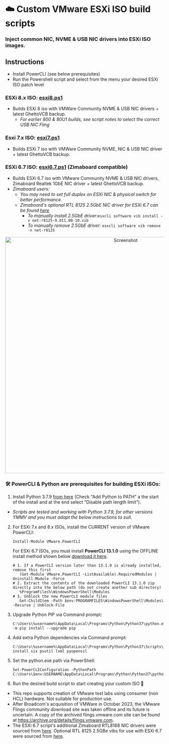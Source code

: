 # ☁️ Custom VMware ESXi ISO build scripts

### Inject common NIC, NVME & USB NIC drivers into ESXi ISO images.

## Instructions
 - Install PowerCLI (see below prerequisites)
 - Run the Powershell script and select from the menu your desired ESXi ISO patch level 

### ESXi 8.x ISO: [esxi8.ps1](https://github.com/itiligent/ESXi-Custom-ISO/blob/main/esxi8.ps1) 
- Builds ESXi 8 iso with VMWare Community NVME & USB NIC drivers + latest GhettoVCB backup.
	- _For earlier 800 & 80U1 builds, see script notes to select the correct USB NIC Fling_

### Esxi 7.x ISO: [esxi7.ps1](https://github.com/itiligent/ESXi-Custom-ISO/blob/main/esxi7.ps1)
- Builds ESXi 7 iso with VMWare Community NVME, NIC & USB NIC driver + latest GhettoVCB backup.

### ESXi 6.7 ISO: [esxi6.7.ps1](https://raw.githubusercontent.com/itiligent/ESXi-Custom-ISO/main/esxi6.7.ps1) (Zimaboard compatible)
- Builds ESXi 6.7 iso with VMware Community NVME & USB NIC drivers, Zimaboard Realtek 1GbE NIC driver + latest GhettoVCB backup.
- _Zimaboard users:_
  - _You may need to set full duplex on ESXi NIC & physical switch for better performance._
  - _Zimaboard's optional RTL 8125 2.5GbE NIC driver for ESXi 6.7 can be found [here](https://github.com/itiligent/ESXi-Custom-ISO/raw/main/6.7-drivers/net-r8125-9.011.00-10.vib)_
    - _To manually install 2.5GbE driver:_`esxcli software vib install -v net-r8125-9.011.00-10.vib`
    - _To manually remove 2.5GbE driver:_ `esxcli software vib remove -n net-r8125`
  
<p align="center">
  <img src="https://github.com/itiligent/ESXi-Custom-ISO/blob/main/6.7-drivers/esxi-zimaboard-screenshot.PNG" width="750" alt="Screenshot">
</p>

### 🛠️ PowerCLI & Python are prerequisites for building ESXi ISOs:

  

1. Install Python 3.7.9 [from here](https://www.python.org/downloads/release/python-379/) (Check "Add Python to PATH" a the start of the install and at the end select "Disable path length limit"). 
  - _Scripts are tested and working with Python 3.7.9, for other versions YMMV and you must adapt the below instructions to suit._

2. For ESXi 7.x and 8.x ISOs, install the CURRENT version of VMware PowerCLI:
   ```
   Install-Module VMware.PowerCLI
   ```
   For ESXi 6.7 ISOs, you must install **PowerCLI 13.1.0** using the OFFLINE install method shown below [download it here](https://developer.vmware.com/web/tool/13.1.0/vmware-powercli/). 
   ```
   # 1. If a PowerCLI version later than 13.1.0 is already installed, remove this first
      (Get-Module VMware.PowerCLI -ListAvailable).RequiredModules | Uninstall-Module -Force
   # 2. Extract the contents of the downloaded PowerCLI 13.1.0 zip directly into the below path (do not create another sub directory)
      %ProgramFiles%\WindowsPowerShell\Modules 
   # 3. Unblock the new PowerCLI module files  
      Get-ChildItem -Path $env:PROGRAMFILES\WindowsPowerShell\Modules\ -Recurse | Unblock-File
   ```
3. Upgrade Python PIP via Command prompt:
   ```
   C:\Users\%username%\AppData\Local\Programs\Python\Python37\python.exe -m pip install --upgrade pip
   ```
4. Add extra Python dependencies via Command prompt:
   ```
   C:\Users\%username%\AppData\Local\Programs\Python\Python37\Scripts\pip3.7.exe install six psutil lxml pyopenssl
   ```

5. Set the python.exe path via PowerShell:
   ```
   Set-PowerCLIConfiguration -PythonPath C:\Users\$env:USERNAME\AppData\Local\Programs\Python\Python37\python.exe
   ```

6. Run the desired build script to start creating your custom ISO 🚀


- This repo supports creation of VMware test labs using consumer (non HCL) hardware. Not suitable for production use.
- After Broadcom's acquisition of VMWare in October 2023, the VMware Flings community download site was taken offline and its future is uncertain. A copy of the archived flings.vmware.com site can be found at https://archive.org/details/flings.vmware.com.
- The ESXi 6.7 script's additional Zimaboard RTL8168 NIC drivers were sourced from [here](https://vibsdepot.v-front.de). Optional RTL 8125 2.5GBe vibs for use with ESXi 6.7 were sourced from [here](https://github.com/mcr-ksh/r8125-esxi).

